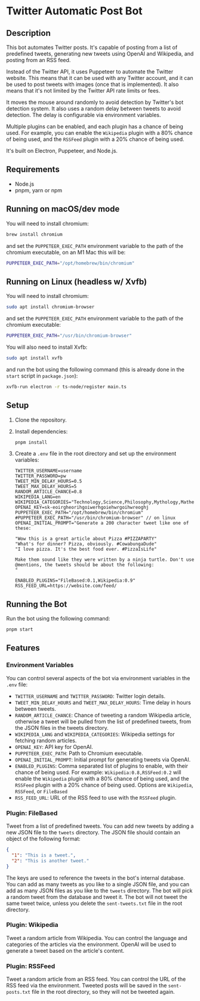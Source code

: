 # Twitter Automatic Post Bot

## Description

This bot automates Twitter posts. It's capable of posting from a list of predefined tweets, generating new tweets
using OpenAI and Wikipedia, and posting from an RSS feed.

Instead of the Twitter API, it uses Puppeteer to automate the Twitter website. This means that it can be used with any
Twitter account, and it can be used to post tweets with images (once that is implemented). It also means that it's not
limited by the Twitter API rate limits or fees.

It moves the mouse around randomly to avoid detection by Twitter's bot detection system. It also uses a random delay
between tweets to avoid detection. The delay is configurable via environment variables.

Multiple plugins can be enabled, and each plugin has a chance of being used. For example, you can enable the `Wikipedia`
plugin with a 80% chance of being used, and the `RSSFeed` plugin with a 20% chance of being used.

It's built on Electron, Puppeteer, and Node.js.

## Requirements

- Node.js
- pnpm, yarn or npm

## Running on macOS/dev mode

You will need to install chromium:

```bash
brew install chromium
```

and set the `PUPPETEER_EXEC_PATH` environment variable to the path of the chromium executable, on an M1 Mac this will
be:

```bash
PUPPETEER_EXEC_PATH="/opt/homebrew/bin/chromium"
```

## Running on Linux (headless w/ Xvfb)

You will need to install chromium:

```bash
sudo apt install chromium-browser
``` 

and set the `PUPPETEER_EXEC_PATH` environment variable to the path of the chromium executable:

```bash
PUPPETEER_EXEC_PATH="/usr/bin/chromium-browser"
``` 

You will also need to install Xvfb:

```bash
sudo apt install xvfb
``` 

and run the bot using the following command (this is already done in the `start` script in `package.json`):

```bash
xvfb-run electron -r ts-node/register main.ts
```

## Setup

1. Clone the repository.
2. Install dependencies:

   ```bash
   pnpm install
   ```

3. Create a `.env` file in the root directory and set up the environment variables:

   ```env
   TWITTER_USERNAME=username
   TWITTER_PASSWORD=pw
   TWEET_MIN_DELAY_HOURS=0.5
   TWEET_MAX_DELAY_HOURS=5
   RANDOM_ARTICLE_CHANCE=0.8
   WIKIPEDIA_LANG=en
   WIKIPEDIA_CATEGORIES="Technology,Science,Philosophy,Mythology,Mathematics,Music,Computing,Engineering,Communication,Education,Weather,Energy,Materials,Chemistry,Physics,Biology,Earth,Space,Universe"
   OPENAI_KEY=sk-eoirgheorihgoiwerhgoiehwrgoihwreoghj
   PUPPETEER_EXEC_PATH="/opt/homebrew/bin/chromium"
   #PUPPETEER_EXEC_PATH="/usr/bin/chromium-browser" // on linux
   OPENAI_INITIAL_PROMPT="Generate a 200 character tweet like one of these:
   
   "Wow this is a great article about Pizza #PIZZAPARTY"
   "What's for dinner? Pizza, obviously. #CowabungaDude"
   "I love pizza. It's the best food ever. #PizzaIsLife"
   
   Make them sound like they were written by a ninja turtle. Don't use @mentions, the tweets should be about the following:
   "
   
   ENABLED_PLUGINS="FileBased:0.1,Wikipedia:0.9"
   RSS_FEED_URL=https://website.com/feed/

   ```

## Running the Bot

Run the bot using the following command:

```bash
pnpm start
```

## Features

### Environment Variables

You can control several aspects of the bot via environment variables in the `.env` file:

- `TWITTER_USERNAME` and `TWITTER_PASSWORD`: Twitter login details.
- `TWEET_MIN_DELAY_HOURS` and `TWEET_MAX_DELAY_HOURS`: Time delay in hours between tweets.
- `RANDOM_ARTICLE_CHANCE`: Chance of tweeting a random Wikipedia article, otherwise a tweet will be pulled from the list
  of predefined tweets, from the JSON files in the tweets directory.
- `WIKIPEDIA_LANG` and `WIKIPEDIA_CATEGORIES`: Wikipedia settings for fetching random articles.
- `OPENAI_KEY`: API key for OpenAI.
- `PUPPETEER_EXEC_PATH`: Path to Chromium executable.
- `OPENAI_INITIAL_PROMPT`: Initial prompt for generating tweets via OpenAI.
- `ENABLED_PLUGINS`: Comma separated list of plugins to enable, with their chance of being used. For example:
  `Wikipedia:0.8,RSSFeed:0.2` will enable the `Wikipedia` plugin with a 80% chance of being used,
  and the `RSSFeed` plugin with a 20% chance of being used. Options are `Wikipedia`, `RSSFeed`, or `FileBased`
- `RSS_FEED_URL`: URL of the RSS feed to use with the `RSSFeed` plugin.

### Plugin: FileBased

Tweet from a list of predefined tweets. You can add new tweets by adding a new JSON file to the
`tweets` directory. The JSON file should contain an object of the following format:

```json
{
  "1": "This is a tweet.",
  "2": "This is another tweet."
}
```

The keys are used to reference the tweets in the bot's internal database. You can add as many tweets as you like to a
single JSON file, and you can add as many JSON files as you like to the `tweets` directory. The bot will pick a random
tweet from the database and tweet it. The bot will not tweet the same tweet twice, unless you delete
the `sent-tweets.txt` file in the root directory.

### Plugin: Wikipedia

Tweet a random article from Wikipedia. You can control the language and categories of the articles via the environment.
OpenAI will be used to generate a tweet based on the article's content.

### Plugin: RSSFeed

Tweet a random article from an RSS feed. You can control the URL of the RSS feed via the environment.
Tweeted posts will be saved in the `sent-posts.txt` file in the root directory, so they will not be tweeted again.

